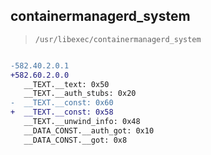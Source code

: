 ## containermanagerd_system

> `/usr/libexec/containermanagerd_system`

```diff

-582.40.2.0.1
+582.60.2.0.0
   __TEXT.__text: 0x50
   __TEXT.__auth_stubs: 0x20
-  __TEXT.__const: 0x60
+  __TEXT.__const: 0x58
   __TEXT.__unwind_info: 0x48
   __DATA_CONST.__auth_got: 0x10
   __DATA_CONST.__got: 0x8

```

